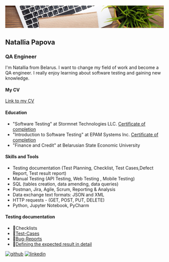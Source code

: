 ![QA Engineer](https://github.com/NataliaPapova/nataliapapova/blob/main/1611347751_6-p-fon-ofisnii-stol-81.jpg)
## Natallia Papova
### QA Engineer

I'm Natallia from Belarus. I want to change my field of work and become a QA engineer. I really enjoy learning about software testing and gaining new knowledge.

#### My CV
[Link to my CV](https://drive.google.com/file/d/1op9Sgg7TocsNHZV9IasBHRoQ5cyfWXEu/view?usp=sharing)

#### Education
- "Software Testing" at Stormnet Technologies LLC. [Certificate of completion](https://drive.google.com/file/d/17bkQDCYWhZ1qmFrpFlXBbHBM-F_r4lHs/view?usp=sharing)
- "Introduction to Software Testing" at EPAM Systems Inc. [Certificate of completion](https://drive.google.com/file/d/1GbLEtes8nIQGJ-QbpeC_k7ffZbr4ksNg/view?usp=sharing)
- "Finance and Credit" at Belarusian State Economic University

#### Skills and Tools
- Testing documentation (Test Planning, Checklist, Test Cases,Defect Report, Test result report)
- Manual Testing (API Testing, Web Testing , Mobile Testing)
- SQL (tables creation, data amending, data queries)  
- Postman, Jira, Agile, Scrum, Reporting & Analysis
- Data exchange text formats: JSON and XML 
- HTTP requests - (GET, POST, PUT, DELETE) 
- Python, Jupyter Notebook, PyCharm

#### Testing documentation
- :memo:Checklists
- :memo:[Test-Cases](https://docs.google.com/spreadsheets/d/1HNF0hJ9tnWKi9tRpzi-lCdAerCmCBgfj/edit?usp=sharing&ouid=116935882450327897510&rtpof=true&sd=true)
- :memo:[Bug-Reports](https://docs.google.com/spreadsheets/d/10FEgipn43InUJm7ZvhqDH06vtHFDHi3JQ3Pzgl-Kia0/edit?usp=sharing)
- :memo:[Defining the expected result in detail](https://docs.google.com/document/d/147ToJ44TNB8joxVM2ieDL1Gydz4lxsq5e3-3A0WinIw/edit?usp=sharing)


[<img src='https://cdn.jsdelivr.net/npm/simple-icons@3.0.1/icons/github.svg' alt='github' height='40'>](https://github.com/nataliapapova)  [<img src='https://cdn.jsdelivr.net/npm/simple-icons@3.0.1/icons/linkedin.svg' alt='linkedin' height='40'>](https://www.linkedin.com/in/linkedin.com/in/natallia-papova-4a199a208/)  

